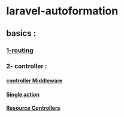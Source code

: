 # laravel-autoformation
## basics : 
### [1-routing](https://github.com/lharrak-botaina/laravel-autoformation/tree/main/basics)
### 2- controller : 
#### [controller Middleware](https://github.com/lharrak-botaina/laravel-autoformation/tree/main/liteNotes)
#### [Single action](https://github.com/lharrak-botaina/laravel-autoformation/tree/main/basics)
#### [Resource Controllers](https://github.com/lharrak-botaina/laravel-autoformation/tree/main/basics)
